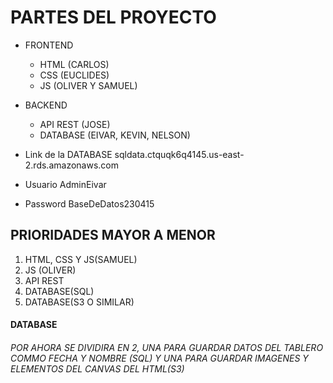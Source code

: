 # PARTES DEL PROYECTO

* FRONTEND
  * HTML (CARLOS)
  * CSS (EUCLIDES)
  * JS (OLIVER Y SAMUEL)
* BACKEND
  * API REST (JOSE)
  * DATABASE (EIVAR, KEVIN, NELSON)   

* Link de la DATABASE sqldata.ctquqk6q4145.us-east-2.rds.amazonaws.com
* Usuario AdminEivar

* Password BaseDeDatos230415


## PRIORIDADES MAYOR A MENOR
1. HTML, CSS Y JS(SAMUEL)
2. JS (OLIVER)
3. API REST
4. DATABASE(SQL)
5. DATABASE(S3 O SIMILAR)
   
#### DATABASE
###### POR AHORA SE DIVIDIRA EN 2, UNA PARA GUARDAR DATOS DEL TABLERO COMMO FECHA Y NOMBRE (SQL) Y UNA PARA GUARDAR IMAGENES Y ELEMENTOS DEL CANVAS DEL HTML(S3)
   
